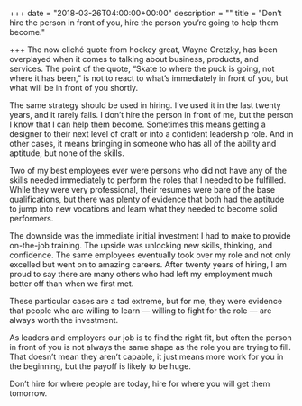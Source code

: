 +++
date = "2018-03-26T04:00:00+00:00"
description = ""
title = "Don’t hire the person in front of you, hire the person you’re going to help them become."

+++
The now cliché quote from hockey great, Wayne Gretzky, has been overplayed when it comes to talking about business, products, and services. The point of the quote, “Skate to where the puck is going, not where it has been,” is not to react to what’s immediately in front of you, but what will be in front of you shortly.

The same strategy should be used in hiring. I’ve used it in the last twenty years, and it rarely fails. I don’t hire the person in front of me, but the person I know that I can help them become. Sometimes this means getting a designer to their next level of craft or into a confident leadership role. And in other cases, it means bringing in someone who has all of the ability and aptitude, but none of the skills.

Two of my best employees ever were persons who did not have any of the skills needed immediately to perform the roles that I needed to be fulfilled. While they were very professional, their resumes were bare of the base qualifications, but there was plenty of evidence that both had the aptitude to jump into new vocations and learn what they needed to become solid performers.

The downside was the immediate initial investment I had to make to provide on-the-job training. The upside was unlocking new skills, thinking, and confidence. The same employees eventually took over my role and not only excelled but went on to amazing careers. After twenty years of hiring, I am proud to say there are many others who had left my employment much better off than when we first met.

These particular cases are a tad extreme, but for me, they were evidence that people who are willing to learn — willing to fight for the role — are always worth the investment.

As leaders and employers our job is to find the right fit, but often the person in front of you is not always the same shape as the role you are trying to fill. That doesn’t mean they aren’t capable, it just means more work for you in the beginning, but the payoff is likely to be huge.

Don’t hire for where people are today, hire for where you will get them tomorrow.